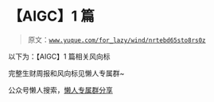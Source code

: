 # 【AIGC】1 篇

> 原文：[`www.yuque.com/for_lazy/wind/nrtebd65sto8rs0z`](https://www.yuque.com/for_lazy/wind/nrtebd65sto8rs0z)

以下为：【AIGC】1 篇相关风向标

完整生财周报和风向标见懒人专属群~

公众号懒人搜索，[懒人专属群分享](https://lazybook.fun/#/blog/group)